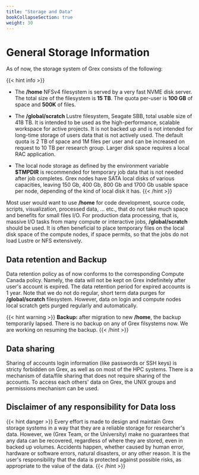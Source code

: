 ```yaml
---
title: "Storage and Data"
bookCollapseSection: true
weight: 30
---
```


# General Storage Information

As of now, the storage system of Grex consists of the following:

{{< hint info >}}
- The **/home** NFSv4 filesystem is served by a very fast NVME disk server. The total size of the filesystem is __15 TB__. The quota per-user is __100 GB__ of space and __500K__ of files. 

- The **/global/scratch** Lustre filesystem, Seagate SBB, total usable size of 418 TB. It is intended to be used as the high-performance, scalable workspace for active projects. It is not backed up and is not intended for long-time storage of users data that is not actively used. The default quota is 2 TB of space and 1M files per user and can be increased on request to 10 TB per research group. Larger disk space requires a local RAC application.

- The local node storage as defined by the environment variable __$TMPDIR__ is recommended for temporary job data that is not needed after job completes. Grex nodes have SATA local disks of various capacities, leaving 150 Gb, 400 Gb, 800 Gb and 1700 Gb usable space per node, depending of the kind of local disk it has.
{{< /hint >}}

Most user would want to use **/home** for code development, source code, scripts, visualization, processed data, ... etc., that do not take much space and benefits for small files I/O. For production data processing, that is, massive I/O tasks from many compute or interactive jobs, __/global/scratch__ should be used. It is often beneficial to place temporary files on the local disk space of the compute nodes, if space permits, so that the jobs do not load Lustre or NFS extensively.

## Data retention and Backup

Data retention policy as of now conforms to the corresponding Compute Canada policy. Namely, the data will not be kept on Grex indefinitely after user's account is expired. The data retention period for expired accounts is 1 year. Note that we do not do regular, short term data purges for __/global/scratch__ filesystem. However, data on login and compute nodes local scratch gets purged regularly and automatically.

{{< hint warning >}}
**Backup:** after migration to new __/home__, the backup temporarily lapsed. There is no backup on any of Grex filsystems now. We are working on resuming the backup.
{{< /hint >}}

## Data sharing

Sharing of accounts login information (like passwords or SSH keys) is stricty forbidden on Grex, as well as on most of the HPC systems. There is a mechanism of data/file sharing that does not require sharing of the accounts. 
To access each others' data on Grex, the UNIX groups and permissions mechanism can be used. 

## Disclaimer of any responsibility for Data loss

{{< hint danger >}}
Every effort is made to design and maintain Grex storage systems in a way that they are a reliable storage for researcher's data. However, we (Grex Team, or the University) make no guarantees that any data can be recovered, regardless of where they are stored, even in backed up volumes. Accidents happen, whether caused by human error, hardware or software errors, natural disasters, or any other reason. It is the user's responsibility that the data is protected against possible risks, as appropriate to the value of the data. 
{{< /hint >}}


